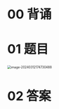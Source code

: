 # 00 背诵



# 01 题目

<img src="https://cvp.oss-cn-shanghai.aliyuncs.com/picgo/202403121747614.png" alt="image-20240312174730488" style="zoom:50%;" />



# 02 答案